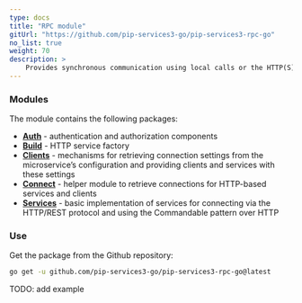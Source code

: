 ```yaml
---
type: docs
title: "RPC module"
gitUrl: "https://github.com/pip-services3-go/pip-services3-rpc-go"
no_list: true
weight: 70
description: > 
    Provides synchronous communication using local calls or the HTTP(S) protocol. It contains both server and client side implementations.
---
```



### Modules

The module contains the following packages:

- [**Auth**](auth) - authentication and authorization components
- [**Build**](build) - HTTP service factory
- [**Clients**](clients) - mechanisms for retrieving connection settings from the microservice’s configuration and providing clients and services with these settings
- [**Connect**](connect) - helper module to retrieve connections for HTTP-based services and clients
- [**Services**](services) - basic implementation of services for connecting via the HTTP/REST protocol and using the Commandable pattern over HTTP

### Use

Get the package from the Github repository:
```bash
go get -u github.com/pip-services3-go/pip-services3-rpc-go@latest
```

TODO: add example